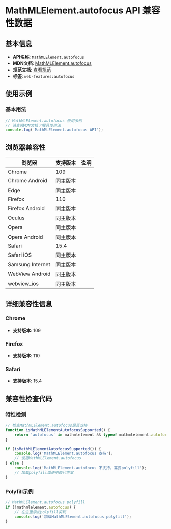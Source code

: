 # MathMLElement.autofocus API 兼容性数据

## 基本信息

- **API名称**: `MathMLElement.autofocus`
- **MDN文档**: [MathMLElement.autofocus](https://developer.mozilla.org/docs/Web/API/MathMLElement/autofocus)
- **规范文档**: [查看规范](https://html.spec.whatwg.org/multipage/interaction.html#dom-fe-autofocus)
- **标签**: `web-features:autofocus`

## 使用示例

### 基本用法

```javascript
// MathMLElement.autofocus 使用示例
// 请查阅MDN文档了解具体用法
console.log('MathMLElement.autofocus API');
```

## 浏览器兼容性

| 浏览器 | 支持版本 | 说明 |
|--------|----------|------|
| Chrome | 109 |  |
| Chrome Android | 同主版本 |  |
| Edge | 同主版本 |  |
| Firefox | 110 |  |
| Firefox Android | 同主版本 |  |
| Oculus | 同主版本 |  |
| Opera | 同主版本 |  |
| Opera Android | 同主版本 |  |
| Safari | 15.4 |  |
| Safari iOS | 同主版本 |  |
| Samsung Internet | 同主版本 |  |
| WebView Android | 同主版本 |  |
| webview_ios | 同主版本 |  |

## 详细兼容性信息

### Chrome

- **支持版本**: 109

### Firefox

- **支持版本**: 110

### Safari

- **支持版本**: 15.4

## 兼容性检查代码

### 特性检测

```javascript
// 检查MathMLElement.autofocus是否支持
function isMathMLElementAutofocusSupported() {
    return 'autofocus' in mathmlelement && typeof mathmlelement.autofocus === 'function';
}

if (isMathMLElementAutofocusSupported()) {
    console.log('MathMLElement.autofocus 支持');
    // 使用MathMLElement.autofocus
} else {
    console.log('MathMLElement.autofocus 不支持，需要polyfill');
    // 加载polyfill或使用替代方案
}
```

### Polyfill示例

```javascript
// MathMLElement.autofocus polyfill
if (!mathmlelement.autofocus) {
    // 在这里添加polyfill实现
    console.log('加载MathMLElement.autofocus polyfill');
}
```

